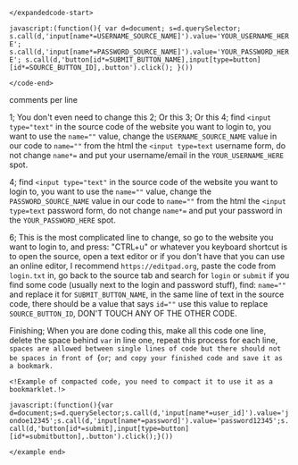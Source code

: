 `</expandedcode-start>`

`javascript:(function(){
var d=document;
s=d.querySelector;
s.call(d,'input[name*=USERNAME_SOURCE_NAME]').value='YOUR_USERNAME_HERE';                               
s.call(d,'input[name*=PASSWORD_SOURCE_NAME]').value='YOUR_PASSWORD_HERE';
s.call(d,'button[id*=SUBMIT_BUTTON_NAME],input[type=button][id*=SOURCE_BUTTON_ID],.button').click();
}())`


`</code-end>`


comments per line

1;    You don't even need to change this
2;    Or this
3;    Or this
4;    find `<input type="text"` in the source code of the website you want to login to, you want to use the `name=""` value, change the `USERNAME_SOURCE_NAME` value in our code to `name=""` from the html the `<input type=text` username form, do not change `name*=` and put your username/email in the `YOUR_USERNAME_HERE` spot.

4;    find `<input type="text"` in the source code of the website you want to login to, you want to use the `name=""` value, change the `PASSWORD_SOURCE_NAME` value in our code to `name=""` from the html the `<input type=text` password form, do not change `name*=` and put your password in the `YOUR_PASSWORD_HERE` spot.

6;    This is the most complicated line to change, so go to the website you want to login to, and press: "CTRL+u" or whatever you keyboard shortcut is to open the source, open a text editor or if you don't have that you can use an online editor, I recommend `https://editpad.org`, paste the code from `login.txt` in, go back to the source tab and search for `login` or `submit` if you find some code (usually next to the login and password stuff), find: `name=""` and replace it for `SUBMIT_BUTTON_NAME`, in the same line of text in the source code, there should be a value that says `id=""` use this value to replace `SOURCE_BUTTON_ID`, DON'T TOUCH ANY OF THE OTHER CODE.

Finishing;   When you are done coding this, make all this code one line, delete the space behind `var` in line one, repeat this process for each line, 
`spaces are allowed between single lines of code but there should not be spaces in front of `{` or `;` and copy your finished code and save it as a bookmark.`


`<!Example of compacted code, you need to compact it to use it as a bookmarklet.!>`

`javascript:(function(){var d=document;s=d.querySelector;s.call(d,'input[name*=user_id]').value='jondoe12345';s.call(d,'input[name*=password]').value='password12345';s.call(d,'button[id*=submit],input[type=button][id*=submitbutton],.button').click();}())`

`</example end>`
